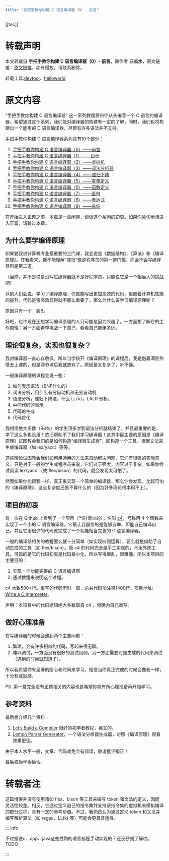```yaml
---
title: "手把手教你构建 C 语言编译器（0）- 前言"
---
```


[[toc]]

# 转载声明

本文转载自 **手把手教你构建 C 语言编译器（0）- 前言**，原作者 **三点水**，原文链接：[原文链接](https://lotabout.me/2015/write-a-C-interpreter-0/)，如有侵权，请联系删除。

转载工具:[devtool](https://devtool.tech/html-md)、[helloworld](https://www.helloworld.net/html2md)

# 原文内容

“手把手教你构建 C 语言编译器” 这一系列教程将带你从头编写一个 C 语言的编译器。希望通过这个系列，我们能对编译器的构建有一定的了解，同时，我们也将构建出一个能用的 C 语言编译器，尽管有许多语法并不支持。

手把手教你构建 C 语言编译器系列共有10个部分：

1.  [手把手教你构建 C 语言编译器（0）——前言](http://lotabout.me/2015/write-a-C-interpreter-0/)
2.  [手把手教你构建 C 语言编译器（1）——设计](http://lotabout.me/2015/write-a-C-interpreter-1/)
3.  [手把手教你构建 C 语言编译器（2）——虚拟机](http://lotabout.me/2015/write-a-C-interpreter-2/)
4.  [手把手教你构建 C 语言编译器（3）——词法分析器](http://lotabout.me/2015/write-a-C-interpreter-3/)
5.  [手把手教你构建 C 语言编译器（4）——递归下降](http://lotabout.me/2016/write-a-C-interpreter-4/)
6.  [手把手教你构建 C 语言编译器（5）——变量定义](http://lotabout.me/2016/write-a-C-interpreter-5/)
7.  [手把手教你构建 C 语言编译器（6）——函数定义](http://lotabout.me/2016/write-a-C-interpreter-6/)
8.  [手把手教你构建 C 语言编译器（7）——语句](http://lotabout.me/2016/write-a-C-interpreter-7/)
9.  [手把手教你构建 C 语言编译器（8）——表达式](http://lotabout.me/2016/write-a-C-interpreter-8/)
10.  [手把手教你构建 C 语言编译器（9）——总结](http://lotabout.me/2016/write-a-C-interpreter-9/)

在开始进入正题之前，本篇是一些闲聊，谈谈这个系列的初衷。如果你急切地想进入正篇，请跳过本章。

## [](#为什么要学编译原理)为什么要学编译原理

如果要我说计算机专业最重要的三门课，我会说是《数据结构》、《算法》和《编译原理》。在我看来，能不能理解“递归”像是程序员的第一道门槛，而会不会写编译器则是第二道。

（当然，并不是说是没写过编译器就不是好程序员，只能说它是一个相当大的挑战吧）

以前人们会说，学习了编译原理，你就能写出更加高效的代码，但随着计算机性能的提升，代码是否高效显得就不那么重要了。那么为什么要学习编译原理呢？

原因只有一个：装B。

好吧，也许现在还想学习编译原理的人只可能是因为兴趣了。一方面想了解它的工作原理；另一方面希望挑战一下自己，看看自己能走多远。

## [](#理论很复杂-实现也很复杂？)理论很复杂，实现也很复杂？

我对编译器一直心存敬佩。所以当学校开《编译原理》的课程后，我是抱着满腔热情去上课的，但是两节课后我就放弃了。原因是太复杂了，听不懂。

一般编译原理的课程会说一些：

1.  如何表示语法（BNF什么的）
2.  词法分析，用什么有穷自动机和无穷自动机
3.  语法分析，递归下降法，什么 `LL(k)`，LALR 分析。
4.  中间代码的表示
5.  代码的生成
6.  代码优化

我相信绝大多数（98％）的学生顶多学到语法分析就结束了。并且最重要的是，学了这么多也没用！依旧帮助不了我们学习编译器！这其中最主要的原因是《编译原理》试图教会我们的是如何构造“编译器生成器”，即构造一个工具，根据文法来生成编译器（如 lex/yacc）等等。

这些理论试图教会我们如何用通用的方法来自动解决问题，它们有很强的实际意义，只是对于一般的学生或程序员来说，它们过于强大，内容过于复杂。如果你尝试阅读 lex/yacc （或 flex/bison）的代码，就会发现太可怕了。

然而如果你能跟我一样，真正来实现一个简单的编译器，那么你会发现，比起可怕的《编译原理》，这点复杂度还是不算什么的（因为好多理论根本用不上）。

## [](#项目的初衷)项目的初衷

有一次在 Github 上看到了一个项目（当时很火的），名叫 [c4](https://github.com/rswier/c4)，号称用 4 个函数来实现了一个小的 C 语言编译器。它最让我震惊的是能够自举，即能自己编译自己。并且它用很少的代码就完成了一个功能相当完善的 C 语言编译器。

一般的编译器相关的教程要么就十分简单（如实现四则运算），要么就是借助了自动生成的工具（如 flex/bison）。而 c4 的代码完全是手工实现的，不用外部工具。可惜的是它的代码初衷是代码最小化，所以写得很乱，很难懂。所以本项目的主要目的：

1.  实现一个功能完善的 C 语言编译器
2.  通过教程来说明这个过程。

c4 大致500+行。重写的代码历时一周，总共代码加注释1400行。项目地址: [Write a C Interpreter](https://github.com/lotabout/write-a-C-interpreter)。

声明：本项目中的代码逻辑绝大多数取自 c4 ，但确为自己重写。

## [](#做好心理准备)做好心理准备

在写编译器的时候会遇到两个主要问题：

1.  繁琐，会有许多相似的代码，写起来很无聊。
2.  难以调试，一方面没有很好的测试用例，另一方面需要对照生成的代码来调试（遇到的时候就知道了）。

所以我希望你有足够的耐心和时间来学习，相信当你真正完成的时候会像我一样，十分有成就感。

PS. 第一篇完全没有正题相关的内容也是希望你能有所心理准备再开始学习。

## [](#参考资料)参考资料

最后想介绍几个资料：

1.  [Let’s Build a Compiler](http://compilers.iecc.com/crenshaw/) 很好的初学者教程，英文的。
2.  [Lemon Parser Generator](http://www.hwaci.com/sw/lemon/)，一个语法分析器生成器，对照《编译原理》观看效果更佳。

由于本人水平一般，文章、代码难免会有错误，敬请批评指正！

最后祝你学得愉快。


# 转载者注

这篇博客并没有使用诸如 flex、bison 等工具来编写 token 和文法的定义，因而灵活性较差。相反，它通过定义自己的指令集并支持该指令集的虚拟机来模拟编译的部分过程，具有一定的参考价值。不过，我仍然认为通过定义 token 和文法并编写解析算法（如 regex、LL(k) 等）可能会更具普适性。

::: info

不过据说c、cpp、java这些成熟的语言都是手动实现的？还没仔细了解过。
TODO

:::
